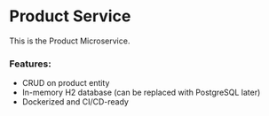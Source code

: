 # Product Service

This is the Product Microservice.

### Features:
- CRUD on product entity
- In-memory H2 database (can be replaced with PostgreSQL later)
- Dockerized and CI/CD-ready
